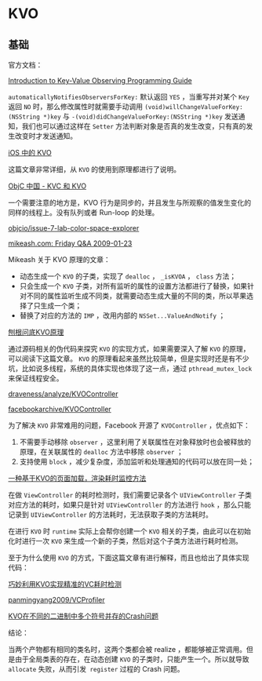 # KVO 
## 基础

官方文档：

[Introduction to Key-Value Observing Programming Guide](https://developer.apple.com/library/archive/documentation/Cocoa/Conceptual/KeyValueObserving/KeyValueObserving.html#//apple_ref/doc/uid/10000177-BCICJDHA)

`automaticallyNotifiesObserversForKey:` 默认返回 `YES` ，当重写并对某个 `Key` 返回 `NO` 时，那么修改属性时就需要手动调用 `(void)willChangeValueForKey:(NSString *)key` 与 `-(void)didChangeValueForKey:(NSString *)key` 发送通知，我们也可以通过这样在 `Setter` 方法判断对象是否真的发生改变，只有真的发生改变时才发送通知。

[iOS 中的 KVO](https://kingcos.me/posts/2019/kvo_in_ios/)

这篇文章非常详细，从 `KVO` 的使用到原理都进行了说明。

[ObjC 中国 - KVC 和 KVO](https://objccn.io/issue-7-3/)

一个需要注意的地方是，KVO 行为是同步的，并且发生与所观察的值发生变化的同样的线程上。没有队列或者 Run-loop 的处理。

[objcio/issue-7-lab-color-space-explorer](https://github.com/objcio/issue-7-lab-color-space-explorer/blob/master/Lab%20Color%20Space%20Explorer/KeyValueObserver.m)

[mikeash.com: Friday Q&A 2009-01-23](https://www.mikeash.com/pyblog/friday-qa-2009-01-23.html)

Mikeash 关于 KVO 原理的文章：

- 动态生成一个 `KVO` 的子类，实现了 `dealloc` ， `_isKVOA` ， `class` 方法；
- 只会生成一个 `KVO` 子类，对所有监听的属性的设置方法都进行了替换，如果针对不同的属性监听生成不同类，就需要动态生成大量的不同的类，所以苹果选择了只生成一个类；
- 替换了对应的方法的 `IMP` ，改用内部的 `NSSet...ValueAndNotify` ；

[刨根问底KVO原理](https://juejin.im/post/5c22023df265da6124157a25)

通过源码相关的伪代码来探究 `KVO` 的实现方式，如果需要深入了解 `KVO` 的原理，可以阅读下这篇文章。 `KVO` 的原理看起来虽然比较简单，但是实现时还是有不少坑，比如说多线程，系统的具体实现也体现了这一点，通过 `pthread_mutex_lock` 来保证线程安全。

[draveness/analyze/KVOController](https://github.com/draveness/analyze/blob/master/contents/KVOController/KVOController.md)

[facebookarchive/KVOController](https://github.com/facebookarchive/KVOController)

为了解决 `KVO` 非常难用的问题，Facebook 开源了 `KVOController` ，优点如下：

1. 不需要手动移除 `observer` ，这里利用了关联属性在对象释放时也会被释放的原理，在关联属性的 `dealloc` 方法中移除 `observer` ；
2. 支持使用 `block` ，减少复杂度，添加监听和处理通知的代码可以放在同一处；

[一种基于KVO的页面加载，渲染耗时监控方法](http://satanwoo.github.io/2017/11/27/KVO-Swizzle/)

在做 `ViewController` 的耗时检测时，我们需要记录各个 `UIViewController` 子类对应方法的耗时，如果只是针对 `UIViewController` 的方法进行 `hook` ，那么只能记录到 `UIViewController` 的方法耗时，无法获取子类的方法耗时。

在进行 `KVO` 时 `runtime` 实际上会帮你创建一个 `KVO` 相关的子类，由此可以在初始化时进行一次 `KVO` 来生成一个新的子类，然后对这个子类方法进行耗时检测。

至于为什么使用 `KVO` 的方式，下面这篇文章有进行解释，而且也给出了具体实现代码：

[巧妙利用KVO实现精准的VC耗时检测](https://punmy.cn/2018/06/18/15278496835424.html)

[panmingyang2009/VCProfiler](https://github.com/panmingyang2009/VCProfiler)

[KVO在不同的二进制中多个符号并存的Crash问题](http://satanwoo.github.io/2017/09/11/KVO-CRASH/)

结论：

当两个产物都有相同的类名时，这两个类都会被 realize ，都能够被正常调用。但是由于全局类表的存在，在动态创建 `KVO` 的子类时，只能产生一个。所以就导致 `allocate` 失败，从而引发` register` 过程的 Crash 问题。